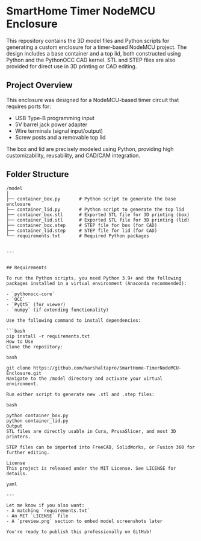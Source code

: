# SmartHome Timer NodeMCU Enclosure

This repository contains the 3D model files and Python scripts for generating a custom enclosure for a timer-based NodeMCU project. The design includes a base container and a top lid, both constructed using Python and the PythonOCC CAD kernel. STL and STEP files are also provided for direct use in 3D printing or CAD editing.

## Project Overview

This enclosure was designed for a NodeMCU-based timer circuit that requires ports for:
- USB Type-B programming input
- 5V barrel jack power adapter
- Wire terminals (signal input/output)
- Screw posts and a removable top lid

The box and lid are precisely modeled using Python, providing high customizability, reusability, and CAD/CAM integration.



## Folder Structure

```text
/model
│
├── container_box.py       # Python script to generate the base enclosure
├── container_lid.py       # Python script to generate the top lid
├── container_box.stl      # Exported STL file for 3D printing (box)
├── container_lid.stl      # Exported STL file for 3D printing (lid)
├── container_box.step     # STEP file for box (for CAD)
├── container_lid.step     # STEP file for lid (for CAD)
└── requirements.txt       # Required Python packages


---


## Requirements

To run the Python scripts, you need Python 3.9+ and the following packages installed in a virtual environment (Anaconda recommended):

- `pythonocc-core`
- `OCC`
- `PyQt5` (for viewer)
- `numpy` (if extending functionality)

Use the following command to install dependencies:

```bash
pip install -r requirements.txt
How to Use
Clone the repository:

bash

git clone https://github.com/harshaltapre/SmartHome-TimerNodeMCU-Enclosure.git
Navigate to the /model directory and activate your virtual environment.

Run either script to generate new .stl and .step files:

bash

python container_box.py
python container_lid.py
Output
STL files are directly usable in Cura, PrusaSlicer, and most 3D printers.

STEP files can be imported into FreeCAD, SolidWorks, or Fusion 360 for further editing.

License
This project is released under the MIT License. See LICENSE for details.

yaml

---

Let me know if you also want:
- A matching `requirements.txt`
- An MIT `LICENSE` file
- A `preview.png` section to embed model screenshots later

You're ready to publish this professionally on GitHub!
